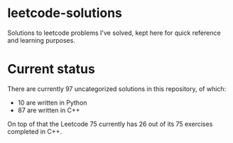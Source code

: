 # leetcode-solutions

Solutions to leetcode problems I've solved, kept here for quick reference and learning purposes.

# Current status

There are currently 97 uncategorized solutions in this repository, of which:

- 10 are written in Python
- 87 are written in C++

On top of that the Leetcode 75 currently has 26 out of its 75 exercises completed in C++.
